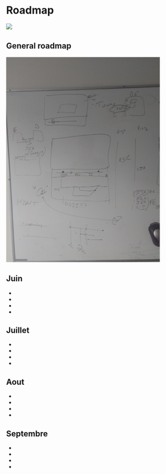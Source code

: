 # Roadmap

![](http://imgur.com/r1ew3zs.png)

## General roadmap

<img src="Images/Roadmap_dev_12_06_2017.jpg" width="416" height="555">

## Juin
*
*
*
*

## Juillet
*
*
*
*

## Aout
*
*
*
*

## Septembre
*
*
*
*


